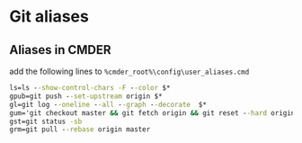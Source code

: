 # Git aliases

## Aliases in CMDER

add the following lines to `%cmder_root%\config\user_aliases.cmd`

```cmd
ls=ls --show-control-chars -F --color $*
gpub=git push --set-upstream origin $*
gl=git log --oneline --all --graph --decorate  $*
gum='git checkout master && git fetch origin && git reset --hard origin/master $*'
gst=git status -sb
grm=git pull --rebase origin master
```
